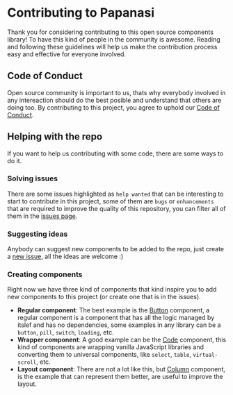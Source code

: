 # Contributing to Papanasi

Thank you for considering contributing to this open source components library! To have this kind of people in the community is awesome.
Reading and following these guidelines will help us make the contribution process easy and effective for everyone involved.

## Code of Conduct

Open source community is important to us, thats why everybody involved in any intereaction should do the best posible and understand that others are doing too.
By contributing to this project, you agree to uphold our [Code of Conduct](https://github.com/ckgrafico/papanasi/blob/master/CODE-OF-CONDUCT.md).

## Helping with the repo
If you want to help us contributing with some code, there are some ways to do it.

### Solving issues
There are some issues highlighted as `help wanted` that can be interesting to start to contribute in this project, some of them are `bugs` or `enhancements` that are required to improve the quality of this repository, you can filter all of them in the [issues page](https://github.com/CKGrafico/papanasi/issues?q=is%3Aissue+is%3Aopen+label%3A%22help+wanted%22).

### Suggesting ideas
Anybody can suggest new components to be added to the repo, just create a [new issue](https://github.com/CKGrafico/papanasi/issues/new), all the ideas are welcome :)

### Creating components
Right now we have three kind of components that kind inspire you to add new components to this project (or create one that is in the issues).
- **Regular component**: The best example is the [Button](https://papanasi.js.org/?path=/docs/components-button--default-story) component, a regular component is a component that has all the logic managed by itslef and has no dependencies, some examples in any library can be a `button`, `pill`, `switch`, `loading`, etc.
- **Wrapper component**: A good example can be the [Code](https://papanasi.js.org/?path=/docs/components-code--default-story) component, this kind of components are wrapping vanilla JavaScript libraries and converting them to universal components, like `select`, `table`, `virtual-scroll`, etc.
- **Layout component**: There are not a lot like this, but [Column](https://papanasi.js.org/?path=/docs/layout-column--default-story) component, is the example that can represent them better, are useful to improve the layout.
